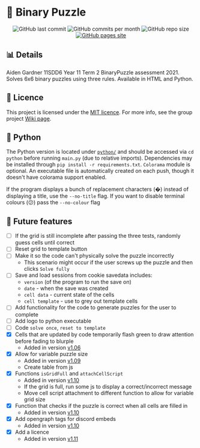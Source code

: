 # :jigsaw: Binary Puzzle
<div id="badges" align="center">
    <img src="https://img.shields.io/github/last-commit/aiden2480/binary-puzzle?color=7289DA&logoColor=23272A&style=flat-square" alt="GitHub last commit" />
    <img src="https://img.shields.io/github/commit-activity/m/aiden2480/binary-puzzle?color=7289DA&logoColor=23272A&style=flat-square" alt="GitHub commits per month" />
    <img src="https://img.shields.io/github/repo-size/aiden2480/binary-puzzle?color=7289DA&logoColor=23272A&style=flat-square" alt="GitHub repo size" />
    <a href="https://aiden2480.github.io/binary-puzzle/" target="_blank">
        <img src="https://img.shields.io/badge/website-click%20here-7289DA?logoColor=23272A&style=flat-square" alt="GitHub pages site" />
    </a>
</div>

## :bar_chart: Details
Aiden Gardner 11SDD6 Year 11 Term 2 BinaryPuzzle assessment 2021.
Solves 6x6 binary puzzles using three rules. Available in HTML and Python.

## :scroll: Licence
This project is licensed under the [MIT licence](https://choosealicense.com/licenses/mit/#). For more info, see the group project [Wiki page](https://github.com/aiden2480/A2-UniTech-BinaryPuzzle/wiki#justification-of-licence).

## :snake: Python
The Python version is located under [`python/`](./python) and should be accessed via `cd python` before running `main.py` (due to relative imports).
Dependencies may be installed through `pip install -r requirements.txt`. `Colorama` module is optional.
An executable file is automatically created on each push, though it doesn't have colorama support enabled.

If the program displays a bunch of replacement characters (�) instead of displaying a title, use the `--no-title` flag. If you want to disable terminal colours (:confused:) pass the `--no-colour` flag

## :memo: Future features
- [ ] If the grid is still incomplete after passing the three tests, randomly guess cells until correct
- [ ] Reset grid to template button
- [ ] Make it so the code can't physically solve the puzzle incorrectly
    - This scenario might occur if the user screws up the puzzle and then clicks `Solve fully`
- [ ] Save and load sessions from cookie savedata includes:
    - `version` (of the program to run the save on)
    - `date` - when the save was created
    - `cell data` - current state of the cells
    - `cell template` - use to grey out template cells
- [ ] Add functionality for the code to generate puzzles for the user to complete
- [ ] Add logo to python executable
- [ ] Code `solve once`, `reset to template` 
- [x] Cells that are updated by code temporarily flash green to draw attention before fading to blurple
    - Added in version [v1.06](https://aiden2480.github.io/binary-puzzle/puz106.html)
- [x] Allow for variable puzzle size
    - Added in version [v1.09](https://aiden2480.github.io/binary-puzzle/puz109.html)
    - Create table from js
- [x] Functions `isGridFull` and `attachCellScript`
    - Added in version [v1.10](https://aiden2480.github.io/binary-puzzle/puz110.html)
    - If the grid is full, run some js to display a correct/incorrect message
    - Move cell script attachment to different function to allow for variable grid size
- [x] Function that checks if the puzzle is correct when all cells are filled in
    - Added in version [v1.10](https://aiden2480.github.io/binary-puzzle/puz110.html)
- [x] Add opengraph tags for discord embeds
    - Added in version [v1.10](https://aiden2480.github.io/binary-puzzle/puz110.html)
- [x] Add a licence
    - Added in version [v1.11](./LICENCE)
